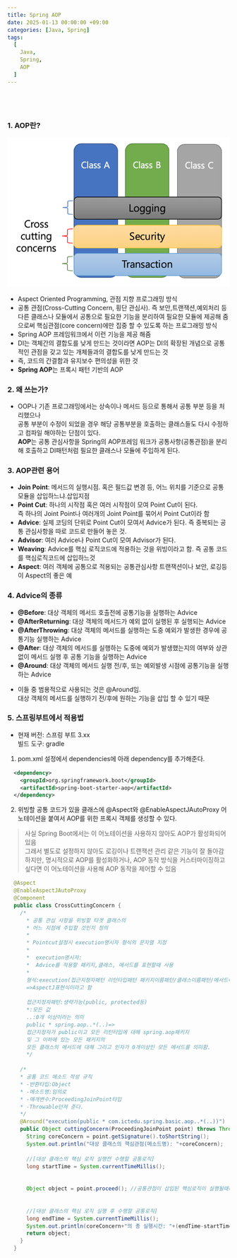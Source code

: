 ```yaml
---
title: Spring AOP
date: 2025-01-13 00:00:00 +09:00
categories: [Java, Spring]
tags:
  [
    Java,
    Spring,
    AOP
  ]
---
```



## **<span style="color: steelblue; visibility: hidden;">Spring AOP</span>**

### 1. AOP란?
![AOP](assets/img/Concept-of-AOP.png)
- Aspect Oriented Programming, 관점 지향 프로그래밍 방식
- 공통 관점(Cross-Cutting Concern, 횡단 관심사). 즉 보안,트랜잭션,예외처리 등 
  다른 클래스나 모듈에서 공통으로 필요한 기능을 분리하여
  필요한 모듈에 제공해 줌으로써 핵심관점(core concern)에만 
  집중 할 수 있도록 하는 프로그래밍 방식
- Spring AOP 프레임워크에서 이런 기능을 제공 해줌
- DI는 객체간의 결합도를 낮게 만드는 것이라면 AOP는 
  DI의 확장된 개념으로 공통적인 관점을 갖고 있는 
  개체들과의 결합도를
  낮게 만드는 것
- 즉, 코드의 간결함과 유지보수 편의성을 위한 것
- **Spring AOP**는 프록시 패턴 기반의 AOP



### 2. 왜 쓰는가?
- OOP나 기존 프로그래밍에서는 상속이나 메서드 등으로 통해서
  공통 부분 등을 처리했으나  
  공통 부분이 수정이 되었을 경우 해당 공통부분을 호출하는 클래스들도 
  다시 수정하고 컴파일 해야하는 단점이 있다.  
  **AOP**는 공통 관심사항을 Spring의 AOP프레임 워크가 공통사항(공통관점)을 분리해 호출하고 
  DI패턴처럼 필요한 클래스나 모듈에 주입하게 된다.

### 3. AOP관련 용어
- **Join Point**: 메서드의 실행시점. 혹은 필드값 변경 등, 
                어느 위치를 기준으로 공통 모듈을 삽입하느냐.삽입지점
- **Point Cut**: 하나의 시작점 혹은 여러 시작점이 모여 Point Cut이 된다.  
    즉 하나의 Joint Point나 여러개의 Joint Point를 묶어서 Point Cut이라 함
- **Advice**: 실제 코딩의 단위로 Point Cut이 모여서 Advice가 된다.
          즉 중복되는 공통 관심사항을 따로 코드로 만들어 놓은 것.
- **Advisor**: 여러 Advice나 Point Cut이 모여 
              Advisor가 된다.
- **Weaving**: Advice를 핵심 로직코드에 적용하는 것을 
              위빙이라고 함. 즉 공통 코드를 핵심로직코드에 삽입하느것
- **Aspect**: 여러 객체에 공통으로 적용되는 공통관심사항
          트랜잭션이나 보안, 로깅등이 Aspect의 좋은 예


### 4. Advice의 종류
- **@Before**: 대상 객체의 메서드 호출전에 공통기능을 실행하는 Advice
- **@AfterReturning**: 대상 객체의 메서드가 예외 없이 실행된 후 실행되는 Advice
- **@AfterThrowing**: 대상 객체의 메서드를 실행하는 도중 
                                예외가 발생한 경우에 공통기능 실행하는 Advice
- **@After**: 대상 객체의 메서드를 실행하는 도중에 
예외가 발생했는지의 여부와 상관없이 메서드 실행 후 공통 기능을 실행하는 Advice
- **@Around**: 대상 객체의 메서드 실행 전/후, 또는 예외발생 시점에 공통기능을 실행하는 Advice

* 이들 중 범용적으로 사용되는 것은 @Around임.  
대상 객체의 메서드를 실행하기 전/후에 원하는 기능을 삽입 할 수 있기 때문

### 5. 스프링부트에서 적용법
- 현재 버전: 스프링 부트 3.xx  
  빌드 도구: gradle
1. pom.xml 설정에서 dependencies에 아래 dependency를 추가해준다.  

``` xml
  <dependency>
    <groupId>org.springframework.boot</groupId>
    <artifactId>spring-boot-starter-aop</artifactId>
  </dependency>
```

2. 위빙할 공통 코드가 있을 클래스에 @Aspect와 @EnableAspectJAutoProxy 어노테이션을 붙여서 AOP를 위한 프록시 객체를 생성할 수 있다.  
  > 사실 Spring Boot에서는 이 어노테이션을 사용하지 않아도 AOP가 활성화되어 있음  
  그래서 별도로 설정하지 않아도 로깅이나 트랜잭션 관리 같은 기능이 잘 돌아감  
  하지만, 명시적으로 AOP를 활성화하거나, AOP 동작 방식을 커스터마이징하고 싶다면 이 어노테이션을 사용해 AOP 동작을 제어할 수 있음

``` java
  @Aspect
  @EnableAspectJAutoProxy
  @Component
  public class CrossCuttingConcern {
    /*
      * 공통 관심 사항을 위빙할 타겟 클래스의
      * 어느 지점에 주입할 것인지 정의
      *
      * Pointcut설정시 execution명시자 형식의 문자열 지정
      *
      *  execution명시자:
      *  Advice를 적용할 패키지,클래스, 메서드를 표현할때 사용
      *  
      형식:execution(접근지정자패턴 리턴타입패턴 패키지이름패턴/클래스이름패턴/메서드이름패턴/(파라미터 패턴))
      =>AspectJ표현식이라고 함
    
      접근지정자패턴:생략가능(public, protected등)
      *:모든 값
      ..:0개 이상이라는 의미
      public * spring.aop..*(..)=>
      접근지정자가 public이고 모든 리턴타입에 대해 spring.aop패키지
      및 그 이하에 있는 모든 패키지의
      모든 클래스의 메서드에 대해 그리고 인자가 0개이상인 모든 메서드를 의미함.
      */
    
    /*
    * 공통 코드 메소드 작성 규칙
    * -반환타입:Object
    * -메소드명:임의로
    * -매개변수:ProceedingJoinPoint타입
    * -Throwable던져 준다.
    */
    @Around("execution(public * com.ictedu.spring.basic.aop..*(..))")
    public Object cuttingConcern(ProceedingJoinPoint point) throws Throwable {
      String coreConcern = point.getSignature().toShortString();
      System.out.println("대상 클래스의 핵심관점(메소드명): "+coreConcern);
      
      //[대상 클래스의 핵심 로직 실행전 수행할 공통로직]
      long startTime = System.currentTimeMillis();
      
      
      Object object = point.proceed(); //공통관점이 삽입된 핵심로직이 실행될때(위 패턴에 맞는 메소드 실행)
      
      
      //[대상 클래스의 핵심 로직 실행 후 수행할 공통로직]
      long endTime = System.currentTimeMillis();
      System.out.println(coreConcern+"의 총 실행시간: "+(endTime-startTime)/1000.0+"초");
      return object;
    }
  }
```



